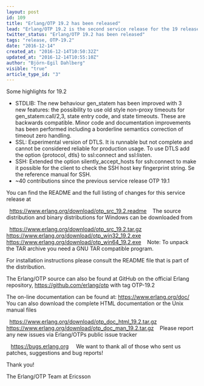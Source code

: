 ```yaml
---
layout: post
id: 109
title: "Erlang/OTP 19.2 has been released"
lead: "Erlang/OTP 19.2 is the second service release for the 19 release track."
twitter_status: "Erlang/OTP 19.2 has been released"
tags: "release, OTP-19.2"
date: "2016-12-14"
created_at: "2016-12-14T10:50:32Z"
updated_at: "2016-12-14T10:55:10Z"
author: "Björn-Egil Dahlberg"
visible: "true"
article_type_id: "3"
---
```


Some highlights for 19.2
* STDLIB: The new behaviour gen_statem has been improved with 3 new features: the possibility to use old style non-proxy timeouts for gen_statem:call/2,3, state entry code, and state timeouts. These are backwards compatible. Minor code and documentation improvements has been performed including a borderline semantics correction of timeout zero handling.
* SSL: Experimental version of DTLS. It is runnable but not complete and cannot be considered reliable for production usage. To use DTLS add the option {protocol, dtls} to ssl:connect and ssl:listen.
* SSH: Extended the option silently_accept_hosts for ssh:connect to make it possible for the client to check the SSH host key fingerprint string. Se the reference manual for SSH.
* ~40 contributions since the previous service release OTP 19.1

You can find the README and the full listing of changes for this service release at

  https://www.erlang.org/download/otp_src_19.2.readme
  
 The source distribution and binary distributions for Windows can be
 downloaded from

  https://www.erlang.org/download/otp_src_19.2.tar.gz
  https://www.erlang.org/download/otp_win32_19.2.exe
  https://www.erlang.org/download/otp_win64_19.2.exe
  
 Note: To unpack the TAR archive you need a GNU TAR compatible program.

For installation instructions please consult the README file that is part of the distribution.

The Erlang/OTP source can also be found at GitHub on the official Erlang
 repository, https://github.com/erlang/otp with tag OTP-19.2

The on-line documentation can be found at: https://www.erlang.org/doc/
 You can also download the complete HTML documentation or the Unix manual files

  https://www.erlang.org/download/otp_doc_html_19.2.tar.gz
  https://www.erlang.org/download/otp_doc_man_19.2.tar.gz
  
 Please report any new issues via Erlang/OTPs public issue tracker 

   https://bugs.erlang.org
   
 We want to thank all of those who sent us patches, suggestions and bug reports!

Thank you!

The Erlang/OTP Team at Ericsson

